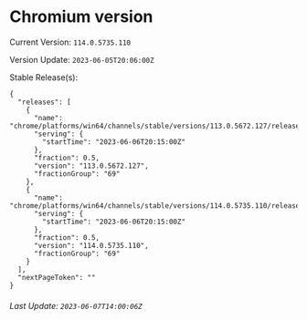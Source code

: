 # Chromium version

Current Version: `114.0.5735.110`

Version Update: `2023-06-05T20:06:00Z`

Stable Release(s):
```
{
  "releases": [
    {
      "name": "chrome/platforms/win64/channels/stable/versions/113.0.5672.127/releases/1686082500",
      "serving": {
        "startTime": "2023-06-06T20:15:00Z"
      },
      "fraction": 0.5,
      "version": "113.0.5672.127",
      "fractionGroup": "69"
    },
    {
      "name": "chrome/platforms/win64/channels/stable/versions/114.0.5735.110/releases/1686082500",
      "serving": {
        "startTime": "2023-06-06T20:15:00Z"
      },
      "fraction": 0.5,
      "version": "114.0.5735.110",
      "fractionGroup": "69"
    }
  ],
  "nextPageToken": ""
}
```

###### Last Update: `2023-06-07T14:00:06Z`
        